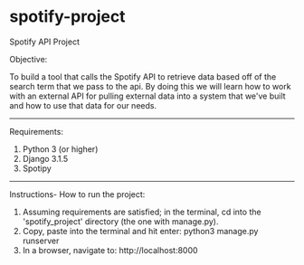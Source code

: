 # spotify-project
Spotify API Project

Objective: 

To build a tool that calls the Spotify API to retrieve data based off of the search term that we pass to the api.  By doing this we will learn how to work with an external API for pulling external data into a system that we've built and how to use that data for our needs.

--------------------------------------------------------------------

Requirements:

1. Python 3 (or higher)
2. Django 3.1.5
3. Spotipy

--------------------------------------------------------------------

Instructions- How to run the project:

1. Assuming requirements are satisfied; in the terminal, cd into the 'spotify_project' directory (the one with manage.py).
2. Copy, paste into the terminal and hit enter: 
	python3 manage.py runserver
3. In a browser, navigate to:
	http://localhost:8000
